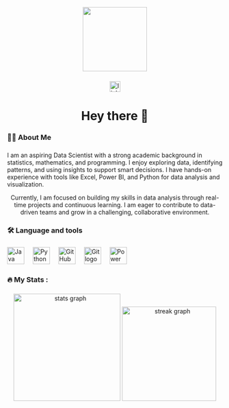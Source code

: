 <div align="center">
  <img height="150" src="https://media.giphy.com/media/v1.Y2lkPTc5MGI3NjExdm5uYjc4bmxoOGQycjI3bmY2aXlrY3hncDVwZDRlMzd6OXp6cnAzOSZlcD12MV9naWZzX3NlYXJjaCZjdD1n/qgQUggAC3Pfv687qPC/giphy.gif"  />
</div>

###

<div align="center">
 <a href="https://www.linkedin.com/in/pradeepselvam/" target="_blank">
  <img src="https://img.shields.io/static/v1?message=LinkedIn&logo=linkedin&label=&color=0077B5&logoColor=white&labelColor=&style=for-the-badge" height="25" alt="linkedin logo" />
</a>



###

<h1 align="center">Hey there 👋</h1>

###

<h3 align="left">👩‍💻  About Me</h3>

###

<p align="left">I am an aspiring Data Scientist with a strong academic background in statistics, mathematics, and programming. I enjoy exploring data, identifying patterns, and using insights to support smart decisions. I have hands-on experience with tools like Excel, Power BI, and Python for data analysis and visualization.

Currently, I am focused on building my skills in data analysis through real-time projects and continuous learning. I am eager to contribute to data-driven teams and grow in a challenging, collaborative environment.</p>

###

<h3 align="left">🛠 Language and tools</h3>

###

<div align="left">
  <img src="https://cdn.jsdelivr.net/gh/devicons/devicon/icons/java/java-original.svg" height="40" alt="Java logo" />
  <img width="12" />
  <img src="https://cdn.jsdelivr.net/gh/devicons/devicon/icons/python/python-original.svg" height="40" alt="Python logo" />
  <img width="12" />
  <img src="https://cdn.jsdelivr.net/gh/devicons/devicon/icons/github/github-original.svg" height="40" alt="GitHub logo" />
  <img width="12" />
  <img src="https://cdn.jsdelivr.net/gh/devicons/devicon/icons/git/git-original.svg" height="40" alt="Git logo" />
  <img width="12" />
  <img src="https://upload.wikimedia.org/wikipedia/commons/c/cf/New_Power_BI_Logo.svg" height="40" alt="Power BI logo" />
</div>



###

<h3 align="left">🔥   My Stats :</h3>

###

<div align="center">
  <img src="https://github-readme-stats.vercel.app/api?username=pradeepselvam9361&hide_title=false&hide_rank=false&show_icons=true&include_all_commits=true&count_private=true&disable_animations=false&theme=dracula&locale=en&hide_border=false&order=1" height="250" alt="stats graph"  />
  <img src="https://streak-stats.demolab.com?user=pradeepselvam9361&locale=en&mode=daily&theme=dark&hide_border=false&border_radius=5&order=3" height="220" alt="streak graph"  />
</div>

###

